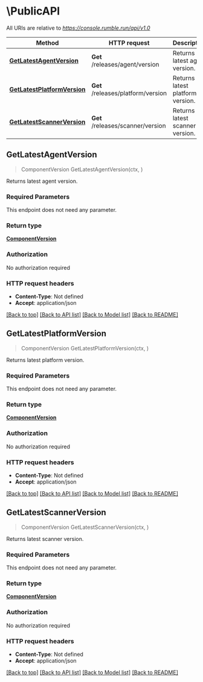 # \PublicAPI

All URIs are relative to *https://console.rumble.run/api/v1.0*

Method | HTTP request | Description
------------- | ------------- | -------------
[**GetLatestAgentVersion**](PublicAPI.md#GetLatestAgentVersion) | **Get** /releases/agent/version | Returns latest agent version.
[**GetLatestPlatformVersion**](PublicAPI.md#GetLatestPlatformVersion) | **Get** /releases/platform/version | Returns latest platform version.
[**GetLatestScannerVersion**](PublicAPI.md#GetLatestScannerVersion) | **Get** /releases/scanner/version | Returns latest scanner version.



## GetLatestAgentVersion

> ComponentVersion GetLatestAgentVersion(ctx, )

Returns latest agent version.

### Required Parameters

This endpoint does not need any parameter.

### Return type

[**ComponentVersion**](ComponentVersion.md)

### Authorization

No authorization required

### HTTP request headers

- **Content-Type**: Not defined
- **Accept**: application/json

[[Back to top]](#) [[Back to API list]](../README.md#documentation-for-api-endpoints)
[[Back to Model list]](../README.md#documentation-for-models)
[[Back to README]](../README.md)


## GetLatestPlatformVersion

> ComponentVersion GetLatestPlatformVersion(ctx, )

Returns latest platform version.

### Required Parameters

This endpoint does not need any parameter.

### Return type

[**ComponentVersion**](ComponentVersion.md)

### Authorization

No authorization required

### HTTP request headers

- **Content-Type**: Not defined
- **Accept**: application/json

[[Back to top]](#) [[Back to API list]](../README.md#documentation-for-api-endpoints)
[[Back to Model list]](../README.md#documentation-for-models)
[[Back to README]](../README.md)


## GetLatestScannerVersion

> ComponentVersion GetLatestScannerVersion(ctx, )

Returns latest scanner version.

### Required Parameters

This endpoint does not need any parameter.

### Return type

[**ComponentVersion**](ComponentVersion.md)

### Authorization

No authorization required

### HTTP request headers

- **Content-Type**: Not defined
- **Accept**: application/json

[[Back to top]](#) [[Back to API list]](../README.md#documentation-for-api-endpoints)
[[Back to Model list]](../README.md#documentation-for-models)
[[Back to README]](../README.md)

